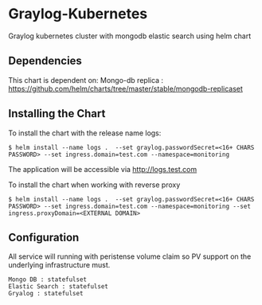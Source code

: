 # Graylog-Kubernetes
Graylog kubernetes cluster with mongodb elastic search using helm chart


## Dependencies
This chart is dependent on:
Mongo-db replica : https://github.com/helm/charts/tree/master/stable/mongodb-replicaset

## Installing the Chart

To install the chart with the release name logs:
```
$ helm install --name logs .  --set graylog.passwordSecret=<16+ CHARS PASSWORD> --set ingress.domain=test.com --namespace=monitoring
```
The application will be accessible via http://logs.test.com

To install the chart when working with reverse proxy

```text
$ helm install --name logs .  --set graylog.passwordSecret=<16+ CHARS PASSWORD> --set ingress.domain=test.com --namespace=monitoring --set ingress.proxyDomain=<EXTERNAL DOMAIN>
```
## Configuration

All service will running with peristense volume claim so PV support on the underlying infrastructure must.

```
Mongo DB : statefulset
Elastic Search : statefulset
Gryalog : statefulset
```  
